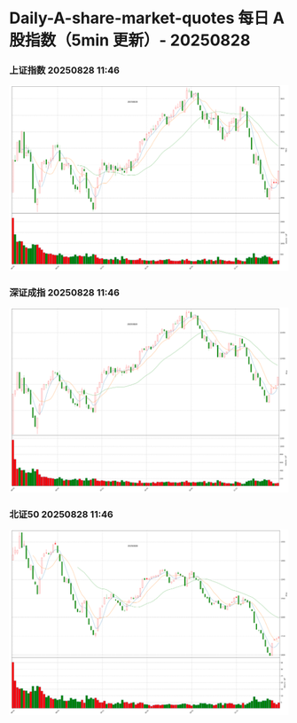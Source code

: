 
# Daily-A-share-market-quotes 每日 A 股指数（5min 更新）- 20250828

### 上证指数 20250828 11:46
![](./fig/2025/8/20250828-sh000001.png)

### 深证成指 20250828 11:46
![](./fig/2025/8/20250828-sz399001.png)

### 北证50 20250828 11:46
![](./fig/2025/8/20250828-bj899050.png)
